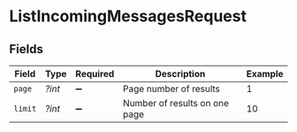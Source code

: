 # ListIncomingMessagesRequest


## Fields

| Field                         | Type                          | Required                      | Description                   | Example                       |
| ----------------------------- | ----------------------------- | ----------------------------- | ----------------------------- | ----------------------------- |
| `page`                        | *?int*                        | :heavy_minus_sign:            | Page number of results        | 1                             |
| `limit`                       | *?int*                        | :heavy_minus_sign:            | Number of results on one page | 10                            |